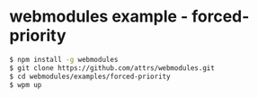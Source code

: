 # webmodules example - forced-priority

```sh
$ npm install -g webmodules
$ git clone https://github.com/attrs/webmodules.git
$ cd webmodules/examples/forced-priority
$ wpm up
```
